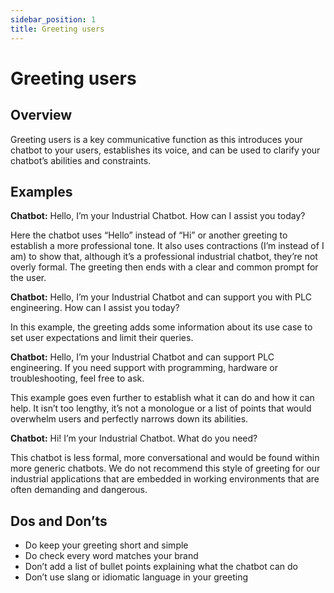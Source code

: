 ```yaml
---
sidebar_position: 1
title: Greeting users
---
```

# Greeting users 
## Overview 

Greeting users is a key communicative function as this introduces your chatbot to your users, establishes its voice, and can be used to clarify your chatbot’s abilities and constraints. 
## Examples

**Chatbot:** Hello, I’m your Industrial Chatbot. How can I assist you today? 

Here the chatbot uses “Hello” instead of “Hi” or another greeting to establish a more professional tone. It also uses contractions (I’m instead of I am) to show that, although it’s a professional industrial chatbot, they’re not overly formal. The greeting then ends with a clear and common prompt for the user. 

**Chatbot:** Hello, I’m your Industrial Chatbot and can support you with PLC engineering. How can I assist you today?

In this example, the greeting adds some information about its use case to set user expectations and limit their queries. 

**Chatbot:** Hello, I’m your Industrial Chatbot and can support PLC engineering. If you need support with programming, hardware or troubleshooting, feel free to ask. 

This example goes even further to establish what it can do and how it can help. It isn’t too lengthy, it’s not a monologue or a list of points that would overwhelm users and perfectly narrows down its abilities. 

**Chatbot:** Hi! I’m your Industrial Chatbot. What do you need? 

This chatbot is less formal, more conversational and would be found within more generic chatbots. We do not recommend this style of greeting for our industrial applications that are embedded in working environments that are often demanding and dangerous. 
## Dos and Don’ts

- Do keep your greeting short and simple  
-	Do check every word matches your brand  
-	Don’t add a list of bullet points explaining what the chatbot can do   
-	Don’t use slang or idiomatic language in your greeting 
